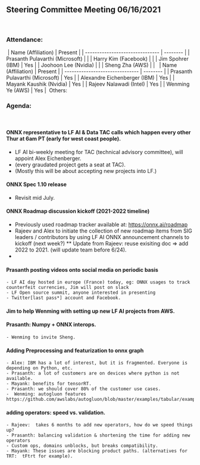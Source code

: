 ## Steering Committee Meeting 06/16/2021
​
### Attendance:
​
| Name (Affiliation)              | Present  |
| ------------------------------- | -------- |
| Prasanth Pulavarthi (Microsoft) |      |
| Harry Kim (Facebook)            |      |
| Jim Spohrer (IBM)               |  Yes    |
| Joohoon Lee (Nvidia)            |      |
| Sheng Zha (AWS)                 |      |
​
​
| Name (Affiliation)              | Present  |
| ------------------------------- | -------- |
| Prasanth Pulavarthi (Microsoft) |   Yes    |
| Alexandre Eichenberger (IBM)    |   Yes    |
| Mayank Kaushik (Nvidia)         |   Yes    |
| Rajeev Nalawadi (Intel)         |   Yes    |
| Wenming Ye (AWS)                |   Yes    |
​
Others: 
​
### Agenda:
​
  #### ONNX representative to LF AI & Data TAC calls which happen every other Thur at 6am PT (early for west coast people). 
   - LF AI bi-weekly meeting for TAC (technical advisory committee), will appoint Alex Eichenberger.  
   -  (every graudated project gets a seat at TAC).
   -  (Mostly this will be about accepting new projects into LF.)

  #### ONNX Spec 1.10 release
   - Revisit mid July.

  #### ONNX Roadmap discussion kickoff (2021-2022 timeline)
   - Previously used roadmap tracker available at: https://onnx.ai/roadmap
   - Rajeev and Alex to initiate the collection of new roadmap items from SIG leaders / contributors by using LF AI ONNX announcement channels to kickoff (next week?)  ** Update from Rajeev: reuse exisiting doc => add 2022 to 2021. (will update team before 6/24).
   - 
     
  #### Prasanth posting videos onto social media on periodic basis
    - LF AI day hosted in europe (France) today, eg: ONNX usages to track counterfeit currencies, Jim will post on slack 
    - LF Open source summit, anyone interested in presenting 
    - Twitter[last pass*] account and Facebook. 
    
  #### Jim to help Wenming with setting up  new LF AI projects from AWS. 
  
  #### Prasanth:  Numpy + ONNX interops.
    - Wenming to invite Sheng.
    
  #### Adding Preprocessing and featurization to onnx graph 
    - Alex: IBM has a lot of interest, but it is fragmented. Everyone is depending on Python, etc.
    - Prasanth: a lot of customers are on devices where python is not available. 
    - Mayank: benefits for tensorRT.
    - Prasanth: we should cover 80% of the customer use cases.
    -  Wenming: autogluon features  https://github.com/awslabs/autogluon/blob/master/examples/tabular/example_custom_feature_generator.py 
    
 #### adding operators: speed vs. validation.  
    - Rajeev:  takes 6 months to add new operators, how do we speed things up?
    - Prasanth: balancing validation & shortening the time for adding new operators
    - Custom ops, domains unblocks, but breaks compatibility. 
    - Mayank: These issues are blocking product paths. (alternatives for TRT:  tFtrt for example).  
    
    
